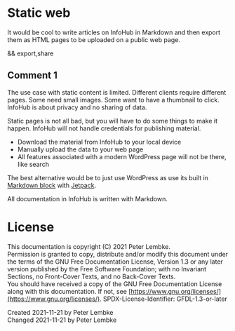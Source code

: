 # Static web
It would be cool to write articles on InfoHub in Markdown and then export them as HTML pages to be uploaded on a public web page.

&& export,share

## Comment 1
The use case with static content is limited.
Different clients require different pages. Some need small images. Some want to have a thumbnail to click.
InfoHub is about privacy and no sharing of data.

Static pages is not all bad, but you will have to do some things to make it happen.
InfoHub will not handle credentials for publishing material.

* Download the material from InfoHub to your local device
* Manually upload the data to your web page
* All features associated with a modern WordPress page will not be there, like search

The best alternative would be to just use WordPress as use its built in [Markdown block](https://wordpress.com/support/wordpress-editor/blocks/markdown-block/) with [Jetpack](https://wpengine.co.uk/resources/using-markdown-wordpress/).

All documentation in InfoHub is written with Markdown.

# License
This documentation is copyright (C) 2021 Peter Lembke.  
Permission is granted to copy, distribute and/or modify this document under the terms of the GNU Free Documentation License, Version 1.3 or any later version published by the Free Software Foundation; with no Invariant Sections, no Front-Cover Texts, and no Back-Cover Texts.  
You should have received a copy of the GNU Free Documentation License along with this documentation. If not, see [https://www.gnu.org/licenses/](https://www.gnu.org/licenses/).  SPDX-License-Identifier: GFDL-1.3-or-later

Created 2021-11-21 by Peter Lembke  
Changed 2021-11-21 by Peter Lembke  
